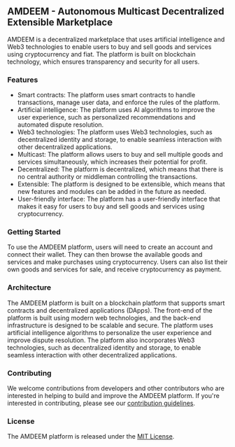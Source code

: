 ## AMDEEM - Autonomous Multicast Decentralized Extensible Marketplace

AMDEEM is a decentralized marketplace that uses artificial intelligence and Web3 technologies to enable users to buy and sell goods and services using cryptocurrency and fiat. The platform is built on blockchain technology, which ensures transparency and security for all users.

### Features

- Smart contracts: The platform uses smart contracts to handle transactions, manage user data, and enforce the rules of the platform.
- Artificial intelligence: The platform uses AI algorithms to improve the user experience, such as personalized recommendations and automated dispute resolution.
- Web3 technologies: The platform uses Web3 technologies, such as decentralized identity and storage, to enable seamless interaction with other decentralized applications.
- Multicast: The platform allows users to buy and sell multiple goods and services simultaneously, which increases their potential for profit.
- Decentralized: The platform is decentralized, which means that there is no central authority or middleman controlling the transactions.
- Extensible: The platform is designed to be extensible, which means that new features and modules can be added in the future as needed.
- User-friendly interface: The platform has a user-friendly interface that makes it easy for users to buy and sell goods and services using cryptocurrency.

### Getting Started

To use the AMDEEM platform, users will need to create an account and connect their wallet. They can then browse the available goods and services and make purchases using cryptocurrency. Users can also list their own goods and services for sale, and receive cryptocurrency as payment.

### Architecture

The AMDEEM platform is built on a blockchain platform that supports smart contracts and decentralized applications (DApps). The front-end of the platform is built using modern web technologies, and the back-end infrastructure is designed to be scalable and secure. The platform uses artificial intelligence algorithms to personalize the user experience and improve dispute resolution. The platform also incorporates Web3 technologies, such as decentralized identity and storage, to enable seamless interaction with other decentralized applications.

### Contributing

We welcome contributions from developers and other contributors who are interested in helping to build and improve the AMDEEM platform. If you're interested in contributing, please see our [contribution guidelines](CONTRIBUTING.md).

### License

The AMDEEM platform is released under the [MIT License](LICENSE.md).
